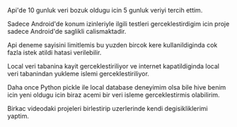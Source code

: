 Api'de 10 gunluk veri bozuk oldugu icin 5 gunluk veriyi tercih ettim.


Sadece Android'de konum izinleriyle ilgili testleri gerceklestirdigim icin proje sadece Android'de saglikli calismaktadir.


Api deneme sayisini limitlemis bu yuzden bircok kere kullanildiginda cok fazla istek atildi hatasi verilebilir.


Local veri tabanina kayit gerceklestiriliyor ve internet kapatildiginda local veri tabanindan yukleme islemi gerceklestiriliyor.


Daha once Python pickle ile local database deneyimim olsa bile hive benim icin yeni oldugu icin biraz acemi bir veri isleme gerceklestirmis olabilirim.


Birkac videodaki projeleri birlestirip uzerlerinde kendi degisikliklerimi yaptim.
